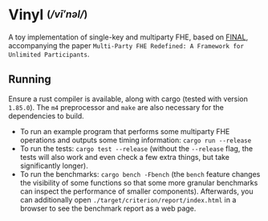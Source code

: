 # Vinyl <sup><sub>(*/vī′nəl/*)</sub></sup>

A toy implementation of single-key and multiparty FHE, based on [FINAL](https://doi.org/10.1007/978-3-031-22966-4_7),
accompanying the paper `Multi-Party FHE Redefined: A Framework for Unlimited Participants`.

## Running

Ensure a rust compiler is available, along with cargo (tested with version `1.85.0`).
The `m4` preprocessor and `make` are also necessary for the dependencies to build.
- To run an example program that performs some multiparty FHE operations and outputs some timing information: `cargo run --release`
- To run the tests: `cargo test --release` (without the `--release` flag, the tests will also work and even check a few extra things, but take significantly longer).
- To run the benchmarks: `cargo bench -Fbench` (the `bench` feature changes the visibility of some functions so that some more granular benchmarks can inspect the performance of smaller components). Afterwards, you can additionally open `./target/criterion/report/index.html` in a browser to see the benchmark report as a web page.
